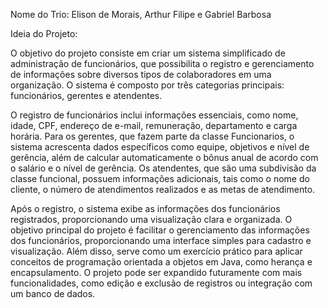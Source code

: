 Nome do Trio: Elison de Morais, Arthur Filipe e Gabriel Barbosa

Ideia do Projeto:

O objetivo do projeto consiste em criar um sistema simplificado de administração de funcionários, que possibilita o registro e gerenciamento de informações sobre diversos tipos de colaboradores em uma organização. O sistema é composto por três categorias principais: funcionários, gerentes e atendentes.

O registro de funcionários inclui informações essenciais, como nome, idade, CPF, endereço de e-mail, remuneração, departamento e carga horária. Para os gerentes, que fazem parte da classe Funcionarios, o sistema acrescenta dados específicos como equipe, objetivos e nível de gerência, além de calcular automaticamente o bônus anual de acordo com o salário e o nível de gerência. Os atendentes, que são uma subdivisão da classe funcional, possuem informações adicionais, tais como o nome do cliente, o número de atendimentos realizados e as metas de atendimento.

Após o registro, o sistema exibe as informações dos funcionários registrados, proporcionando uma visualização clara e organizada. O objetivo principal do projeto é facilitar o gerenciamento das informações dos funcionários, proporcionando uma interface simples para cadastro e visualização. Além disso, serve como um exercício prático para aplicar conceitos de programação orientada a objetos em Java, como herança e encapsulamento. O projeto pode ser expandido futuramente com mais funcionalidades, como edição e exclusão de registros ou integração com um banco de dados.
